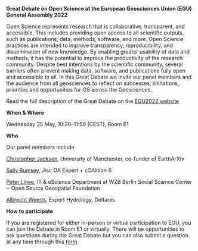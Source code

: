 **Great Debate on Open Science at the European Geosciences Union (EGU) General Assembly 2022**

Open Science represents research that is collaborative, transparent, and accessible. This includes providing open access to all scientific outputs, such as publications, data, methods, software, and more. Open Science practices are intended to improve transparency, reproducibility, and dissemination of new knowledge. By enabling greater usability of data and methods, it has the potential to improve the productivity of the research community. Despite best intentions by the scientific community, several barriers often prevent making data, software, and publications fully open and accessible to all. In this Great Debate we invite our panel members and the audience from all geosciences to reflect on successes, limitations, priorities and opportunities for OS across the Geosciences.

Read the full description of the Great Debate on the <a href="https://meetingorganizer.copernicus.org/EGU22/session/42789"> EGU2022 website</a> 

**When & Where**

Wednesday 25 May, 10:20–11:50 (CEST), Room E1 

**Who** 

Our panel members include

<a href="https://www.research.manchester.ac.uk/portal/christopher.jackson.html">Christopher Jackson</a>, University of Manchester, co-funder of EarthArXiv 

<a href="https://www.coalition-s.org/logo/sally-rumsey/">Sally Rumsey</a>, Jisc OA Expert + cOAlition S

<a href="https://wiki.osgeo.org/wiki/User:Peter_Loewe">Peter Löwe</a>, IT & eScience Department at WZB Berlin Social Science Center + Open Source Geospatial Foundation

<a href="https://www.deltares.nl/en/experts/albrecht-weerts-2/">Albrecht Weerts</a>, Expert Hydrology, Deltares

**How to participate**

If you are registered for either in-person or virtual participation to EGU, you can join the Debate in Room E1 or virtually. There will be opportunities to ask questions during the Great Debate but you can also submit a question at any time through this <a href="https://forms.office.com/Pages/DesignPage.aspx?lang=en-GB&origin=OfficeDotCom&route=Start#FormId=MH_ksn3NTkql2rGM8aQVG83kN6_RhnhHphTfRWXp-fpUNUJJUExOVTM5WDNLWVJUUk9WUjIwVEFOVC4u">form</a>
